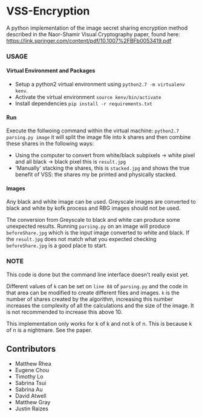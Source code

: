 # VSS-Encryption
A python implementation of the image secret sharing encryption method described in the Naor-Shamir Visual Cryptography paper, found here: https://link.springer.com/content/pdf/10.1007%2FBFb0053419.pdf

### USAGE
#### Virtual Environment and Packages
- Setup a python2 virtual environment using `python2.7 -m virtualenv kenv`.
- Activate the virtual environment `source kenv/bin/activate`
- Install dependencies `pip install -r requirements.txt`

#### Run
Execute the follwoing command within the virtual machine: `python2.7 parsing.py image` it will split the image file into k shares and then combine these shares in the following ways:
- Using the computer to convert from white/black subpixels -> white pixel and all black -> black pixel this is `result.jpg`
- 'Manually' stacking the shares, this is `stacked.jpg` and shows the true benefit of VSS: the shares my be printed and physically stacked.

#### Images
Any black and white image can be used. Greyscale images are converted to black and white by kofk process and RBG images should not be used. 

The conversion from Greyscale to black and white can produce some unexpected results. Running `parsing.py` on an image will produce `beforeShare.jpg` which is the input image converted to white and black. If the `result.jpg` does not match what you expected checking `beforeShare.jpg` is a good place to start.

### NOTE
This code is done but the command line interface doesn't really exist yet.

Different values of `k` can be set on `line 88` of `parsing.py` and the code in that area can be modified to create different files and images. `k` is the number of shares created by the algorithm, increasing this number increases the complexity of all the calculations and the size of the image. It is not recommended to increase this above 10. 

This implementation only works for k of k and not k of n. This is because k of n is a nightmare. See the paper.

## Contributors
- Matthew Rhea
- Eugene Chou
- Timothy Lo
- Sabrina Tsui
- Sabrina Au
- David Atwell
- Matthew Gray
- Justin Raizes

